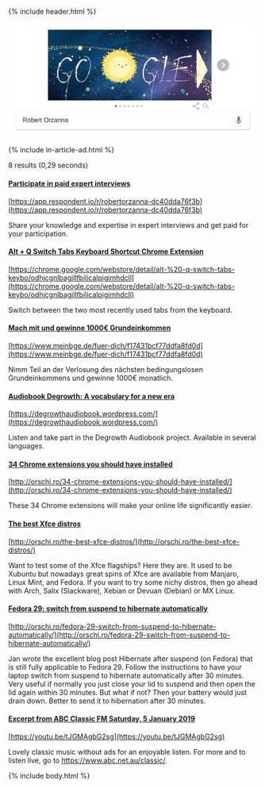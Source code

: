 {% include header.html %}

![](Screenshot_2018-12-13_16-53-17.png)

{% include in-article-ad.html %}

8 results (0,29 seconds) 

#### [Participate in paid expert interviews](https://app.respondent.io/r/robertorzanna-dc40dda76f3b)
[https://app.respondent.io/r/robertorzanna-dc40dda76f3b](https://app.respondent.io/r/robertorzanna-dc40dda76f3b)

Share your knowledge and expertise in expert interviews and get paid for your participation.

#### [Alt + Q Switch Tabs Keyboard Shortcut Chrome Extension](https://chrome.google.com/webstore/detail/alt-%20-q-switch-tabs-keybo/odhjcgnlbagjllfbilicalpigimhdcll)
[https://chrome.google.com/webstore/detail/alt-%20-q-switch-tabs-keybo/odhjcgnlbagjllfbilicalpigimhdcll](https://chrome.google.com/webstore/detail/alt-%20-q-switch-tabs-keybo/odhjcgnlbagjllfbilicalpigimhdcll)

Switch between the two most recently used tabs from the keyboard.

#### [Mach mit und gewinne 1000€ Grundeinkommen](https://www.meinbge.de/fuer-dich/f17431bcf77ddfa8fd0d)
[https://www.meinbge.de/fuer-dich/f17431bcf77ddfa8fd0d](https://www.meinbge.de/fuer-dich/f17431bcf77ddfa8fd0d)

Nimm Teil an der Verlosung des nächsten bedingungslosen Grundeinkommens und gewinne 1000€ monatlich.

#### [Audiobook Degrowth: A vocabulary for a new era](https://degrowthaudiobook.wordpress.com/)
[https://degrowthaudiobook.wordpress.com/](https://degrowthaudiobook.wordpress.com/)

Listen and take part in the Degrowth Audiobook project. Available in several languages.

#### [34 Chrome extensions you should have installed](http://orschi.ro/34-chrome-extensions-you-should-have-installed/)
[http://orschi.ro/34-chrome-extensions-you-should-have-installed/](http://orschi.ro/34-chrome-extensions-you-should-have-installed/)

These 34 Chrome extensions will make your online life significantly easier.

#### [The best Xfce distros](http://orschi.ro/the-best-xfce-distros/)
[http://orschi.ro/the-best-xfce-distros/](http://orschi.ro/the-best-xfce-distros/)

Want to test some of the Xfce flagships? Here they are. It used to be Xubuntu but nowadays great spins of Xfce are available from Manjaro, Linux Mint, and Fedora. If you want to try some nichy distros, then go ahead with Arch, Salix (Slackware), Xebian or Devuan (Debian) or MX Linux.

#### [Fedora 29: switch from suspend to hibernate automatically](http://orschi.ro/fedora-29-switch-from-suspend-to-hibernate-automatically/)
[http://orschi.ro/fedora-29-switch-from-suspend-to-hibernate-automatically/](http://orschi.ro/fedora-29-switch-from-suspend-to-hibernate-automatically/)

Jan wrote the excellent blog post Hibernate after suspend (on Fedora) that is still fully applicable to Fedora 29. Follow the instructions to have your laptop switch from suspend to hibernate automatically after 30 minutes. Very useful if normally you just close your lid to suspend and then open the lid again within 30 minutes. But what if not? Then your battery would just drain down. Better to send it to hibernation after 30 minutes.

#### [Excerpt from ABC Classic FM Saturday, 5 January 2019](https://youtu.be/tJGMAgbG2sg)
[https://youtu.be/tJGMAgbG2sg](https://youtu.be/tJGMAgbG2sg)

Lovely classic music without ads for an enjoyable listen. For more and to listen live, go to https://www.abc.net.au/classic/.

{% include body.html %}
